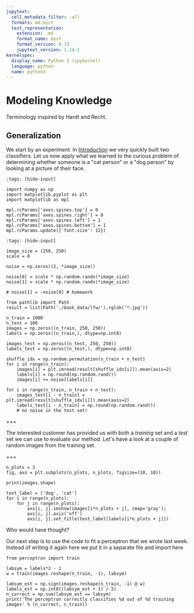 ```yaml
---
jupytext:
  cell_metadata_filter: -all
  formats: md:myst
  text_representation:
    extension: .md
    format_name: myst
    format_version: 0.13
    jupytext_version: 1.14.1
kernelspec:
  display_name: Python 3 (ipykernel)
  language: python
  name: python3
---
```


# Modeling Knowledge

Terminology inspired by Hardt and Recht.

## Generalization

We start by an experiment. In [Introduction](ch:introduction) we very quickly built two classifiers. Let us now apply what we learned to the curious problem of determining whether someone is a "cat person" or a "dog person" by looking at a picture of their face.

```{code-cell}
:tags: [hide-input]

import numpy as np
import matplotlib.pyplot as plt
import matplotlib as mpl

mpl.rcParams['axes.spines.top'] = 0
mpl.rcParams['axes.spines.right'] = 0
mpl.rcParams['axes.spines.left'] = 1
mpl.rcParams['axes.spines.bottom'] = 1
mpl.rcParams.update({'font.size': 12})
```

```{code-cell}
:tags: [hide-input]

image_size = (250, 250)
scale = 0

noise = np.zeros((2, *image_size))

noise[0] = scale * np.random.randn(*image_size)
noise[1] = scale * np.random.randn(*image_size)

# noise[1] = -noise[0] # homework

from pathlib import Path
result = list(Path('./book_data/lfw/').rglob('*.jpg'))

n_train = 1000
n_test = 100
images = np.zeros((n_train, 250, 250))
labels = np.zeros((n_train,), dtype=np.int8)

images_test = np.zeros((n_test, 250, 250))
labels_test = np.zeros((n_test,), dtype=np.int8)

shuffle_idx = np.random.permutation(n_train + n_test)
for i in range(n_train):
    images[i] = plt.imread(result[shuffle_idx[i]]).mean(axis=2)
    labels[i] = np.round(np.random.rand())
    images[i] += noise[labels[i]]

for i in range(n_train, n_train + n_test):
    images_test[i - n_train] = plt.imread(result[shuffle_idx[i]]).mean(axis=2)
    labels_test[i - n_train] = np.round(np.random.rand())
    # no noise in the test set!
```

+++

The interested customer has provided us with both a _training_ set and a _test_ set we can use to evaluate our method. Let's have a look at a couple of random images from the training set.

+++


```{code-cell}
n_plots = 3
fig, axs = plt.subplots(n_plots, n_plots, figsize=(10, 10))

print(images.shape)
 
text_label = ['dog', 'cat']
for i in range(n_plots):
    for j in range(n_plots):
        axs[i, j].imshow(images[i*n_plots + j], cmap='gray');
        axs[i, j].axis('off')
        axs[i, j].set_title(text_label[labels[i*n_plots + j]])
```

Who would have thought?

Our next step is to use the code to fit a perceptron that we wrote last week. Instead of writing it again here we put it in a separate file and import here

```{code-cell}
from perceptron import train

labsym = labels*2 - 1
w = train(images.reshape(n_train, -1), labsym)
```


```{code-cell}
labsym_est = np.sign(images.reshape(n_train, -1) @ w)
labels_est = np.int8((labsym_est + 1) / 2)
n_correct = np.sum(labsym_est == labsym)
print('The perceptron correctly classifies %d out of %d training images' % (n_correct, n_train))
```













